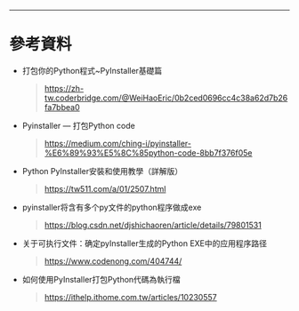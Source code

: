 

***

# 參考資料

* 打包你的Python程式~PyInstaller基礎篇

  > https://zh-tw.coderbridge.com/@WeiHaoEric/0b2ced0696cc4c38a62d7b26fa7bbea0

* Pyinstaller — 打包Python code

  > https://medium.com/ching-i/pyinstaller-%E6%89%93%E5%8C%85python-code-8bb7f376f05e

* Python PyInstaller安裝和使用教學（詳解版）
  > https://tw511.com/a/01/2507.html
* pyinstaller将含有多个py文件的python程序做成exe
  > https://blog.csdn.net/djshichaoren/article/details/79801531
* 关于可执行文件：确定pyInstaller生成的Python EXE中的应用程序路径
  > https://www.codenong.com/404744/

* 如何使用PyInstaller打包Python代碼為執行檔
  > https://ithelp.ithome.com.tw/articles/10230557

